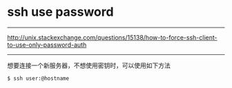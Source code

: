 # ssh use password

---

http://unix.stackexchange.com/questions/15138/how-to-force-ssh-client-to-use-only-password-auth

---

想要连接一个新服务器，不想使用密钥时，可以使用如下方法

```
$ ssh user:@hostname
```
